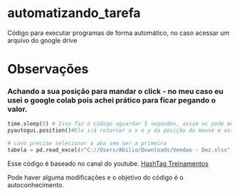 # automatizando_tarefa
Código para executar programas de forma automático, no caso acessar um arquivo do google drive

# Observações 
### Achando a sua posição para mandar o click - no meu caso eu usei o google colab pois achei prático para ficar pegando o valor.
```py
time.sleep(5) # Isso faz o código aguardar 5 segundos, assim vc pode mover o mouse até a janela/aba e deixar o ponteiro parado para saber a posição
pyautogui.position()#Ele irá retornar o x e y da posição do mouse e assim basta copiar e substituir o x e y da linha 19
```

```py
# caso precise selecionar a aba sem ser a primeira
tabela = pd.read_excel(r"C://Users/Abilio/Downloads/Vendas - Dez.xlsx", sheets=2)

````
Esse código é baseado no canal do youtube.
[HashTag Treinamentos](https://www.youtube.com/@HashtagTreinamentos)

Pode haver alguma modificações e o objetivo do código é o autoconhecimento.
